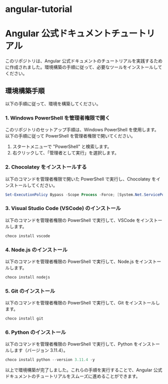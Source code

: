 # angular-tutorial

# Angular 公式ドキュメントチュートリアル

このリポジトリは、Angular 公式ドキュメントのチュートリアルを実践するために作成されました。環境構築の手順に従って、必要なツールをインストールしてください。

## 環境構築手順

以下の手順に従って、環境を構築してください。

### 1. Windows PowerShell を管理者権限で開く

このリポジトリのセットアップ手順は、Windows PowerShell を使用します。以下の手順に従って PowerShell を管理者権限で開いてください。

1. スタートメニューで "PowerShell" と検索します。
2. 右クリックして、「管理者として実行」を選択します。

### 2. Chocolatey をインストールする

以下のコマンドを管理者権限で開いた PowerShell で実行し、Chocolatey をインストールしてください。

```powershell
Set-ExecutionPolicy Bypass -Scope Process -Force; [System.Net.ServicePointManager]::SecurityProtocol = [System.Net.ServicePointManager]::SecurityProtocol -bor 3072; iex ((New-Object System.Net.WebClient).DownloadString('https://community.chocolatey.org/install.ps1'))
```

### 3. Visual Studio Code (VSCode) のインストール

以下のコマンドを管理者権限の PowerShell で実行して、VSCode をインストールします。

```powershell
choco install vscode
```

### 4. Node.js のインストール

以下のコマンドを管理者権限の PowerShell で実行して、Node.js をインストールします。
```powershell
choco install nodejs
```

### 5. Git のインストール

以下のコマンドを管理者権限の PowerShell で実行して、Git をインストールします。
```powershell
choco install git
```

### 6. Python のインストール

以下のコマンドを管理者権限の PowerShell で実行して、Python をインストールします（バージョン 3.11.4）。
```powershell
choco install python --version 3.11.4 -y
```

以上で環境構築が完了しました。これらの手順を実行することで、Angular 公式ドキュメントのチュートリアルをスムーズに進めることができます。